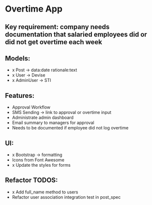 # Overtime App

## Key requirement: company needs documentation that salaried employees did or did not get overtime each week

## Models:

- x Post -> data:date rationale:text
- x User -> Devise
- x AdminUser -> STI

## Features:

- Approval Workflow
- SMS Sending -> link to approval or overtime input
- Administrate admin dashboard
- Email summary to managers for approval
- Needs to be documented if employee did not log overtime

## UI:

- x Bootstrap -> formatting
- Icons from Font Awesome
- x Update the styles for forms

## Refactor TODOS:

- x Add full_name method to users
- Refactor user association integration test in post_spec
